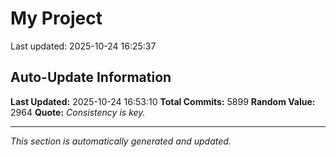 # My Project


Last updated: 2025-10-24 16:25:37


















































































































































































































































































































































































































































































































































































































































































































































































































































































































































































































































































































































































































































































































































































































































































































































































































































































































































































































































































































































































































































































































































































































































































































































































































































































































































































































































































































































































































































































































































































































































































































































































































































































































































































































































































































































































































































































































































































































































































































































































































































































































































































































































































































































































































































































































































































































































































































































































































































































































































































































































































































































































































































































































































































































































































































































































































































































































































































































































































































































































































































































































































































































































































































































































































































































































































## Auto-Update Information

**Last Updated:** 2025-10-24 16:53:10
**Total Commits:** 5899
**Random Value:** 2964
**Quote:** _Consistency is key._

---
_This section is automatically generated and updated._